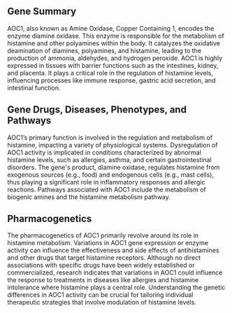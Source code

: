 ## Gene Summary
AOC1, also known as Amine Oxidase, Copper Containing 1, encodes the enzyme diamine oxidase. This enzyme is responsible for the metabolism of histamine and other polyamines within the body. It catalyzes the oxidative deamination of diamines, polyamines, and histamine, leading to the production of ammonia, aldehydes, and hydrogen peroxide. AOC1 is highly expressed in tissues with barrier functions such as the intestines, kidney, and placenta. It plays a critical role in the regulation of histamine levels, influencing processes like immune response, gastric acid secretion, and intestinal function.

## Gene Drugs, Diseases, Phenotypes, and Pathways
AOC1’s primary function is involved in the regulation and metabolism of histamine, impacting a variety of physiological systems. Dysregulation of AOC1 activity is implicated in conditions characterized by abnormal histamine levels, such as allergies, asthma, and certain gastrointestinal disorders. The gene's product, diamine oxidase, regulates histamine from exogenous sources (e.g., food) and endogenous cells (e.g., mast cells), thus playing a significant role in inflammatory responses and allergic reactions. Pathways associated with AOC1 include the metabolism of biogenic amines and the histamine metabolism pathway.

## Pharmacogenetics
The pharmacogenetics of AOC1 primarily revolve around its role in histamine metabolism. Variations in AOC1 gene expression or enzyme activity can influence the effectiveness and side effects of antihistamines and other drugs that target histamine receptors. Although no direct associations with specific drugs have been widely established or commercialized, research indicates that variations in AOC1 could influence the response to treatments in diseases like allergies and histamine intolerance where histamine plays a central role. Understanding the genetic differences in AOC1 activity can be crucial for tailoring individual therapeutic strategies that involve modulation of histamine levels.